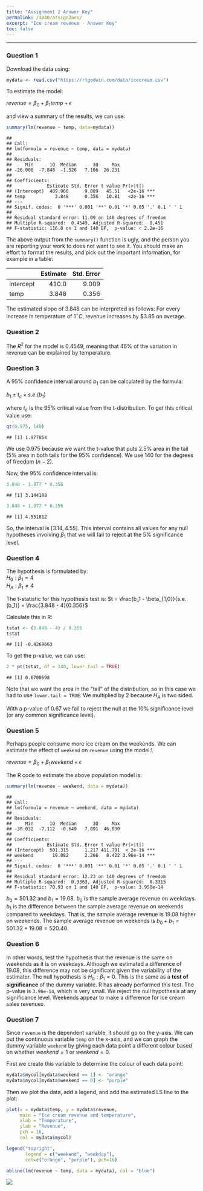 ```yaml
---
title: "Assignment 2 Answer Key"
permalink: /3040/assign2ans/
excerpt: "Ice cream revenue - Answer Key"
toc: false
---
```


------------------------------------------------------------------------

### Question 1

Download the data using:

```r
mydata <- read.csv("https://rtgodwin.com/data/icecream.csv")
```

To estimate the model:

$revenue = \beta_0 + \beta_1temp + \epsilon$

and view a summary of the results, we can use:

```r
summary(lm(revenue ~ temp, data=mydata))
```
```
## 
## Call:
## lm(formula = revenue ~ temp, data = mydata)
## 
## Residuals:
##     Min      1Q  Median      3Q     Max 
## -26.000  -7.848  -1.526   7.106  26.231 
## 
## Coefficients:
##             Estimate Std. Error t value Pr(>|t|)    
## (Intercept)  409.960      9.009   45.51   <2e-16 ***
## temp           3.848      0.356   10.81   <2e-16 ***
## ---
## Signif. codes:  0 '***' 0.001 '**' 0.01 '*' 0.05 '.' 0.1 ' ' 1
## 
## Residual standard error: 11.09 on 140 degrees of freedom
## Multiple R-squared:  0.4549, Adjusted R-squared:  0.451 
## F-statistic: 116.8 on 1 and 140 DF,  p-value: < 2.2e-16
```
The above output from the `summary()` function is ugly, and the person you are reporting your work to does not want to see it. You should make an effort to format the results, and pick out the important information, for example in a table:

<div align="center">

<font size = "4">

<table>
<thead>
<tr class="header">
<th style="text-align: left;"></th>
<th style="text-align: right;">Estimate</th>
<th style="text-align: right;">Std. Error</th>
</tr>
</thead>
<tbody>
<tr class="odd">
<td style="text-align: left;">intercept</td>
<td style="text-align: right;">410.0</td>
<td style="text-align: right;">9.009</td>
</tr>
<tr class="even">
<td style="text-align: left;">temp</td>
<td style="text-align: right;">3.848</td>
<td style="text-align: right;">0.356</td>
</tr>
</tbody>
</table>

</font>
</div>

The estimated slope of 3.848 can be interpreted as follows: For every increase in temperature of $1^{\circ}C$, revenue increases by $3.85 on average.

### Question 2

The $R^2$ for the model is 0.4549, meaning that 46% of the variation in revenue can be explained by temperature.

### Question 3

A 95% confidence interval around $b_1$ can be calculated by the formula:

$b_1 \pm t_c \times s.e.(b_1)$

where $t_c$ is the 95% critical value from the t-distribution. To get this critical value use:

```r
qt(0.975, 140)
```
```
## [1] 1.977054
```

We use 0.975 because we want the t-value that puts 2.5% area in the tail (5% area in both tails for the 95% confidence). We use 140 for the degrees of freedom ($n - 2$).

Now, the 95% confidence interval is:

```r
3.848 - 1.977 * 0.356
```
```
## [1] 3.144188
```
```r
3.848 + 1.977 * 0.356
```
```
## [1] 4.551812
```

So, the interval is $[3.14, 4.55]$. This interval contains all values for any null hypotheses involving $\beta_1$ that we will fail to reject at the 5% significance level.

### Question 4
The hypothesis is formulated by:\
$H_0: \beta_1 = 4$\
$H_A: \beta_1 \neq 4$

The t-statistic for this hypothesis test is:
$t = \frac{b_1 - \beta_{1,0}}{s.e.(b_1)} = \frac{3.848 - 4}{0.356}$

Calculate this in R:

```r
tstat <- (3.848 - 4) / 0.356
tstat
```
```
## [1] -0.4269663
```
To get the p-value, we can use:

```r
2 * pt(tstat, df = 140, lower.tail = TRUE)
```
```
## [1] 0.6700598
```

Note that we want the area in the "tail" of the distribution, so in this case we had to use `lower.tail = TRUE`. We multiplied by 2 because $H_A$ is two sided.

With a p-value of 0.67 we fail to reject the null at the 10% significance level (or any common significance level).

### Question 5

Perhaps people consume more ice cream on the weekends. We can estimate the effect of `weekend` on `revenue` using the model:\

$revenue = \beta_0 + \beta_1weekend + \epsilon$

The R code to estimate the above population model is:

```r
summary(lm(revenue ~ weekend, data = mydata))
```
```
## 
## Call:
## lm(formula = revenue ~ weekend, data = mydata)
## 
## Residuals:
##     Min      1Q  Median      3Q     Max 
## -30.032  -7.112  -0.649   7.891  46.030 
## 
## Coefficients:
##             Estimate Std. Error t value Pr(>|t|)    
## (Intercept)  501.315      1.217 411.791  < 2e-16 ***
## weekend       19.082      2.266   8.422 3.96e-14 ***
## ---
## Signif. codes:  0 '***' 0.001 '**' 0.01 '*' 0.05 '.' 0.1 ' ' 1
## 
## Residual standard error: 12.23 on 140 degrees of freedom
## Multiple R-squared:  0.3363, Adjusted R-squared:  0.3315 
## F-statistic: 70.93 on 1 and 140 DF,  p-value: 3.958e-14
```

$b_0 = 501.32$ and $b_1 = 19.08$. $b_0$ is the sample average revenue on weekdays. $b_1$ is the difference between the sample average revenue on weekends compared to weekdays. That is, the sample average revenue is 19.08 higher on weekends. The sample average revenue on weekends is $b_0 + b_1 = 501.32 + 19.08 = 520.40$.

### Question 6

In other words, test the hypothesis that the revenue is the same on weekends as it is on weekdays. Although we estimated a difference of 19.08, this difference may not be significant given the variability of the estimator. The null hypothesis is $H_0: \beta_1 = 0$. This is the same as a **test of significance** of the dummy variable. R has already performed this test. The p-value is `3.96e-14`, which is very small. We reject the null hypothesis at any significance level. Weekends appear to make a difference for ice cream sales revenues.

### Question 7

Since `revenue` is the dependent variable, it should go on the y-axis. We can put the continuous variable `temp` on the x-axis, and we can graph the dummy variable `weekend` by giving each data point a different colour based on whether $weekend = 1$ or $weekend = 0$.

First we create this variable to determine the colour of each data point:

```r
mydata$mycol[mydata$weekend == 1] <- "orange"
mydata$mycol[mydata$weekend == 0] <- "purple"
```

Then we plot the data, add a legend, and add the estimated LS line to the plot:

```r
plot(x = mydata$temp, y = mydata$revenue,
     main = "Ice cream revenue and temperature",
     xlab = "Temperature",
     ylab = "Revenue",
     pch = 16,
     col = mydata$mycol)

legend("topright",
       legend = c("weekend", "weekday"),
       col=c("orange", "purple"), pch=16)

abline(lm(revenue ~ temp, data = mydata), col = "blue")
```
![](https://rtgodwin.com/3040/images/assign2addline-1.png)
